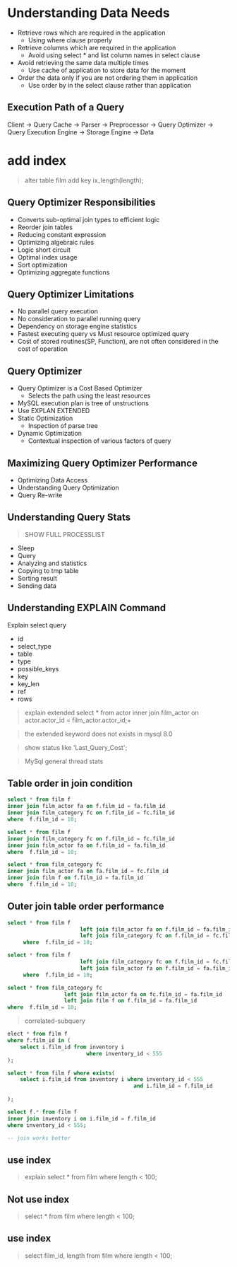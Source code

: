 # Understanding Data Needs

+ Retrieve rows which are required in the application
  + Using where clause properly
+ Retrieve columns which are required in the application
  + Avoid using select * and list column names in select clause
+ Avoid retrieving the same data multiple times
  + Use cache of application to store data for the moment
+ Order the data only if you are not ordering them in application
  + Use order by in the select clause rather than application


## Execution Path of a Query

Client -> Query Cache -> Parser -> Preprocessor -> Query Optimizer -> Query Execution Engine -> Storage Engine -> Data

# add index 
> alter table film add key ix_length(length);

## Query Optimizer Responsibilities

+ Converts sub-optimal join types to efficient logic
+ Reorder join tables
+ Reducing constant expression
+ Optimizing algebraic rules
+ Logic short circuit
+ Optimal index usage
+ Sort optimization
+ Optimizing aggregate functions

## Query Optimizer Limitations

+ No parallel query execution
+ No consideration to parallel running query
+ Dependency on storage engine statistics
+ Fastest executing query vs Must resource optimized query
+ Cost of stored routines(SP, Function), are not  often considered in the cost of operation


## Query Optimizer

+ Query Optimizer is a Cost Based Optimizer
  + Selects the path using the least resources
+ MySQL execution plan is tree of unstructions
+ Use EXPLAN EXTENDED
+ Static Optimization
  + Inspection of parse tree
+ Dynamic Optimization
  + Contextual inspection of various factors of query

## Maximizing Query Optimizer Performance

+ Optimizing Data Access
+ Understanding Query Optimization
+ Query Re-write

## Understanding  Query Stats

> SHOW FULL PROCESSLIST

+ Sleep
+ Query
+ Analyzing and statistics
+ Copying to tmp table
+ Sorting result
+ Sending data

## Understanding EXPLAIN Command

Explain select query

+ id
+ select_type
+ table
+ type
+ possible_keys
+ key
+ key_len
+ ref
+ rows

> explain extended select * from actor inner join film_actor on actor.actor_id = film_actor.actor_id;+

> the extended keyword does not exists in mysql 8.0


> show status like 'Last_Query_Cost';
>

> MySql general thread stats

## Table order in join condition


```sql
select * from film f
inner join film_actor fa on f.film_id = fa.film_id
inner join film_category fc on f.film_id = fc.film_id
where  f.film_id = 10;

```
> 
```sql
select * from film f
inner join film_category fc on f.film_id = fc.film_id
inner join film_actor fa on f.film_id = fa.film_id
where  f.film_id = 10;

```

```sql
select * from film_category fc
inner join film_actor fa on fa.film_id = fc.film_id
inner join film f on f.film_id = fa.film_id
where  f.film_id = 10;

```

## Outer join  table order performance

```sql
select * from film f
                       left join film_actor fa on f.film_id = fa.film_id
                       left join film_category fc on f.film_id = fc.film_id
     where  f.film_id = 10;

select * from film f
                       left join film_category fc on f.film_id = fc.film_id
                       left join film_actor fa on f.film_id = fa.film_id
     where  f.film_id = 10;

select * from film_category fc
                  left join film_actor fa on fc.film_id = fa.film_id
                  left join film f on f.film_id = fa.film_id
where  f.film_id = 10;

```

> correlated-subquery


```sql
elect * from film f
where f.film_id in (
    select i.film_id from inventory i
                         where inventory_id < 555
);

select * from film f where exists(
    select i.film_id from inventory i where inventory_id < 555
                                        and i.film_id = f.film_id
                                        
);

select f.* from film f
inner join inventory i on i.film_id = f.film_id
where inventory_id < 555;

-- join works better

```



## use index 

> explain  select * from film where length < 100;


## Not use index 

> select * from film where length < 100;


## use index 

> select film_id, length from film where length < 100;


